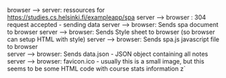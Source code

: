 browser --> server: ressources for https://studies.cs.helsinki.fi/exampleapp/spa
server --> browser : 304 request accepted - sending data
server --> browser: Sends spa document to browser
server --> browser: Sends Style sheet to browser (so browser can setup HTML with style)
server --> browser: Sends spa.js javascript file to browser  
server --> browser: Sends data.json - JSON object containing all notes
server --> browser: favicon.ico - usually this is a small image, but this seems to be some HTML code with course stats information
z`
